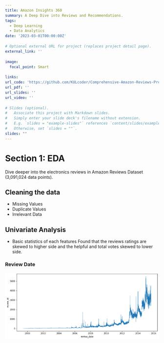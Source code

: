```yaml
---
title: Amazon Insights 360
summary: A Deep Dive into Reviews and Recommendations.
tags:
  - Deep Learning
  - Data Analytics
date: '2023-03-01T00:00:00Z'

# Optional external URL for project (replaces project detail page).
external_link: ''

image:
  focal_point: Smart

links:
url_code: 'https://github.com/KULcoder/Comprehensive-Amazon-Reviews-Project/tree/main'
url_pdf: ''
url_slides: ''
url_video: ''

# Slides (optional).
#   Associate this project with Markdown slides.
#   Simply enter your slide deck's filename without extension.
#   E.g. `slides = "example-slides"` references `content/slides/example-slides.md`.
#   Otherwise, set `slides = ""`.
slides: ""
---
```


# Section 1: EDA

Dive deeper into the electronics reviews in Amazon Reviews Dataset (3,091,024 data points).

## Cleaning the data
- Missing Values
- Duplicate Values
- Irrelevant Data

## Univariate Analysis
- Basic statistics of each features
Found that the reviews ratings are skewed to higher side and the helpful and total votes skewed to lower side.
### Review Date
![Review Date](images/review_dates.png)

